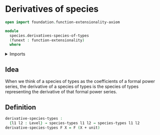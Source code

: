 # Derivatives of species

```agda
open import foundation.function-extensionality-axiom

module
  species.derivatives-species-of-types
  (funext : function-extensionality)
  where
```

<details><summary>Imports</summary>

```agda
open import foundation.coproduct-types funext
open import foundation.unit-type
open import foundation.universe-levels

open import species.species-of-types funext
```

</details>

## Idea

When we think of a species of types as the coefficients of a formal power
series, the derivative of a species of types is the species of types
representing the derivative of that formal power series.

## Definition

```agda
derivative-species-types :
  {l1 l2 : Level} → species-types l1 l2 → species-types l1 l2
derivative-species-types F X = F (X + unit)
```
